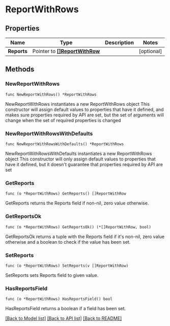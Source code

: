 # ReportWithRows

## Properties

Name | Type | Description | Notes
------------ | ------------- | ------------- | -------------
**Reports** | Pointer to [**[]ReportWithRow**](ReportWithRow.md) |  | [optional] 

## Methods

### NewReportWithRows

`func NewReportWithRows() *ReportWithRows`

NewReportWithRows instantiates a new ReportWithRows object
This constructor will assign default values to properties that have it defined,
and makes sure properties required by API are set, but the set of arguments
will change when the set of required properties is changed

### NewReportWithRowsWithDefaults

`func NewReportWithRowsWithDefaults() *ReportWithRows`

NewReportWithRowsWithDefaults instantiates a new ReportWithRows object
This constructor will only assign default values to properties that have it defined,
but it doesn't guarantee that properties required by API are set

### GetReports

`func (o *ReportWithRows) GetReports() []ReportWithRow`

GetReports returns the Reports field if non-nil, zero value otherwise.

### GetReportsOk

`func (o *ReportWithRows) GetReportsOk() (*[]ReportWithRow, bool)`

GetReportsOk returns a tuple with the Reports field if it's non-nil, zero value otherwise
and a boolean to check if the value has been set.

### SetReports

`func (o *ReportWithRows) SetReports(v []ReportWithRow)`

SetReports sets Reports field to given value.

### HasReportsField

`func (o *ReportWithRows) HasReportsField() bool`

HasReportsField returns a boolean if a field has been set.


[[Back to Model list]](../README.md#documentation-for-models) [[Back to API list]](../README.md#documentation-for-api-endpoints) [[Back to README]](../README.md)



